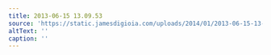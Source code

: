 ```yaml
---
title: 2013-06-15 13.09.53
source: 'https://static.jamesdigioia.com/uploads/2014/01/2013-06-15-13-09-53-scaled.jpg'
altText: ''
caption: ''
---
```


